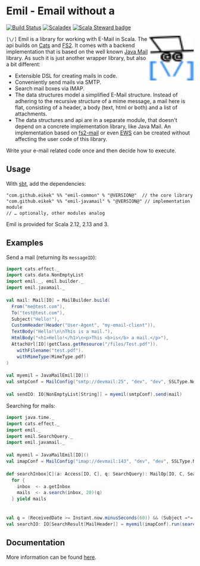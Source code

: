 # Emil - Email without a

[![Build Status](https://travis-ci.org/eikek/emil.svg?branch=master)](https://travis-ci.org/eikek/emil)
[![Scaladex](https://index.scala-lang.org/eikek/emil/latest.svg?color=blue)](https://index.scala-lang.org/eikek/emil/emil-common)
[![Scala Steward badge](https://img.shields.io/badge/Scala_Steward-helping-blue.svg?style=flat&logo=data:image/png;base64,iVBORw0KGgoAAAANSUhEUgAAAA4AAAAQCAMAAAARSr4IAAAAVFBMVEUAAACHjojlOy5NWlrKzcYRKjGFjIbp293YycuLa3pYY2LSqql4f3pCUFTgSjNodYRmcXUsPD/NTTbjRS+2jomhgnzNc223cGvZS0HaSD0XLjbaSjElhIr+AAAAAXRSTlMAQObYZgAAAHlJREFUCNdNyosOwyAIhWHAQS1Vt7a77/3fcxxdmv0xwmckutAR1nkm4ggbyEcg/wWmlGLDAA3oL50xi6fk5ffZ3E2E3QfZDCcCN2YtbEWZt+Drc6u6rlqv7Uk0LdKqqr5rk2UCRXOk0vmQKGfc94nOJyQjouF9H/wCc9gECEYfONoAAAAASUVORK5CYII=)](https://scala-steward.org)


<a href="https://eikek.github.io/emil/">
  <img height="120" align="right" style="float:right" src="./modules/microsite/src/main/resources/microsite/img/logo.png">
</a>


`[\/]` Emil is a library for working with E-Mail in Scala. The api
builds on [Cats](https://github.com/typelevel/cats) and
[FS2](https://github.com/functional-streams-for-scala/fs2). It comes
with a backend implementation that is based on the well known [Java
Mail](https://github.com/eclipse-ee4j/mail) library. As such it is
just another wrapper library, but also a bit different:

- Extensible DSL for creating mails in code.
- Conveniently send mails via SMTP.
- Search mail boxes via IMAP.
- The data structures model a simplified E-Mail structure. Instead of
  adhering to the recursive structure of a mime message, a mail here
  is flat, consisting of a header, a body (text, html or both) and a
  list of attachments.
- The data structures and api are in a separate module, that doesn't
  depend on a concrete implementation library, like Java Mail. An
  implementation based on
  [fs2-mail](https://github.com/Spinoco/fs2-mail) or even
  [EWS](https://github.com/OfficeDev/ews-java-api) can be created
  without affecting the user code of this library.

Write your e-mail related code once and then decide how to execute.

## Usage

With [sbt](https://scala-sbt.org), add the dependencies:

```
"com.github.eikek" %% "emil-common" % "@VERSION@"  // the core library
"com.github.eikek" %% "emil-javamail" % "@VERSION@" // implementation module
// … optionally, other modules analog
```

Emil is provided for Scala 2.12, 2.13 and 3.


## Examples

Send a mail (returning its `messageID`):

```scala mdoc:silent
import cats.effect._
import cats.data.NonEmptyList
import emil._, emil.builder._
import emil.javamail._

val mail: Mail[IO] = MailBuilder.build(
  From("me@test.com"),
  To("test@test.com"),
  Subject("Hello!"),
  CustomHeader(Header("User-Agent", "my-email-client")),
  TextBody("Hello!\n\nThis is a mail."),
  HtmlBody("<h1>Hello!</h1>\n<p>This <b>is</b> a mail.</p>"),
  AttachUrl[IO](getClass.getResource("/files/Test.pdf")).
    withFilename("test.pdf").
    withMimeType(MimeType.pdf)
)

val myemil = JavaMailEmil[IO]()
val smtpConf = MailConfig("smtp://devmail:25", "dev", "dev", SSLType.NoEncryption)

val sendIO: IO[NonEmptyList[String]] = myemil(smtpConf).send(mail)
```


Searching for mails:

```scala mdoc:reset:silent
import java.time._
import cats.effect._
import emil._
import emil.SearchQuery._
import emil.javamail._

val myemil = JavaMailEmil[IO]()
val imapConf = MailConfig("imap://devmail:143", "dev", "dev", SSLType.NoEncryption)

def searchInbox[C](a: Access[IO, C], q: SearchQuery): MailOp[IO, C, SearchResult[MailHeader]] =
  for {
    inbox  <- a.getInbox
    mails  <- a.search(inbox, 20)(q)
  } yield mails


val q = (ReceivedDate >= Instant.now.minusSeconds(60)) && (Subject =*= "test")
val searchIO: IO[SearchResult[MailHeader]] = myemil(imapConf).run(searchInbox(myemil.access, q))
```
## Documentation

More information can be found [here](https://eikek.github.io/emil/).

